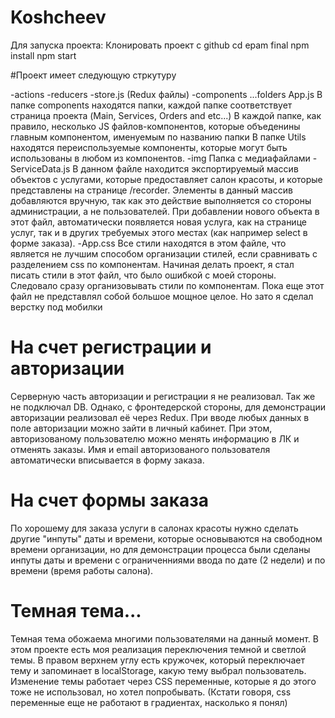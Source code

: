 # Koshcheev

Для запуска проекта:
Клонировать проект с github
cd epam final
npm install
npm start


#Проект имеет следующую стркутуру

  -actions 
  -reducers
  -store.js
  (Redux файлы)
  -сomponents
    ...folders
    App.js
    В папке components находятся папки, каждой папке соответствует страница проекта (Main, Services, Orders and etc...)
    В каждой папке, как правило, несколько JS файлов-компонентов, которые объеденины главным компонентом, именуемым по названию папки
    В папке Utils находятся переиспользуемые компоненты, которые могут быть использованы в любом из компонентов.
  -img 
    Папка с медиафайлами
  -ServiceData.js
    В данном файле находится экспортируемый массив объектов с услугами, которые предоставляет салон красоты,
    и которые представлены на странице /recorder.
    Элементы в данный массив добавляются вручную, так как это действие выполняется со стороны администрации, а не пользователей.
    При добавлении нового объекта в этот файл, автоматически появляется новая услуга, как на странице услуг, так и в других требуемых этого местах
    (как например select в форме заказа).
   -App.css
    Все стили находятся в этом файле, что является не лучшим способом организации стилей, если сравнивать с разделением css по компонентам.
    Начиная делать проект, я стал писать стили в этот файл, что было ошибкой с моей стороны. Следовало сразу организовывать стили по компонентам.
    Пока еще этот файл не представлял собой большое мощное целое. Но зато я сделал верстку под мобилки
  
# На счет регистрации и авторизации

Серверную часть авторизации и регистрации я не реализовал. Так же не подключал DB. 
Однако, с фронтедерской стороны, для демонстрации авторизации реализовал её через Redux.
При вводе любых данных в поле авторизации можно зайти в личный кабинет. При этом, авторизованому пользователю можно менять информацию в ЛК и отменять заказы. Имя и email авторизованого пользователя автоматически вписывается в форму заказа.

# На счет формы заказа

По хорошему для заказа услуги в салонах красоты нужно сделать другие "инпуты" даты и времени, которые основываются на свободном времени организации, но для демонстрации процесса были сделаны инпуты даты и времени с ограниченниями ввода по дате (2 недели) и по времени (время работы салона).

# Темная тема...

Темная тема обожаема многими пользователями на данный момент. В этом проекте есть моя реализация переключения темной и светлой темы.
В правом верхнем углу есть кружочек, который переключает тему и запоминает в localStorage, какую тему выбрал пользователь.
Изменение темы работает через CSS переменные, которые я до этого тоже не использовал, но хотел попробывать.
(Кстати говоря, css переменные еще не работают в градиентах, насколько я понял)

